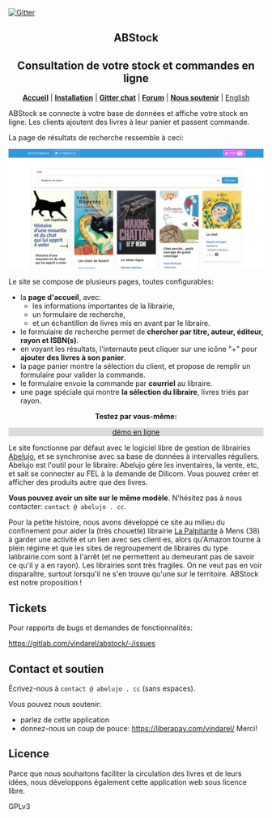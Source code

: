 [![Gitter](https://badges.gitter.im/openbookstore-developers/community.svg)](https://gitter.im/openbookstore-developers/community?utm_source=badge&utm_medium=badge&utm_campaign=pr-badge)

<p>
  <h2 align="center"> ABStock </h2>
  <h2 align="center"> Consultation de votre stock et commandes en ligne </h2>
</p>

<p align="center">
  <a href="https://gitlab.com/vindarel/abstock"><b>Accueil</b></a> |
  <a href="https://gitlab.com/vindarel/abstock#install"><b>Installation</b></a> |
  <a href="https://gitter.im/openbookstore-developers/community?utm_source=share-link&utm_medium=link&utm_campaign=share-link"><b>Gitter chat</b></a> |
  <a href="https://framavox.org/g/V6oiDr8Y/abelujo"><b>Forum</b></a> |
  <a href="https://liberapay.com/vindarel/donate"><b>Nous soutenir</b></a> |
  <a href="/README.md">English</a>

</p>


ABStock se connecte à votre base de données et affiche votre stock en ligne. Les clients ajoutent des livres à leur panier et passent commande.

La page de résultats de recherche ressemble à ceci:

![welcome screen](search.png "welcome screen")


Le site se compose de plusieurs pages, toutes configurables:

- la **page d'accueil**, avec:
  - les informations importantes de la librairie,
  - un formulaire de recherche,
  - et un échantillon de livres mis en avant par le libraire.
- le formulaire de recherche permet de **chercher par titre, auteur, éditeur, rayon et ISBN(s)**.
- en voyant les résultats, l'internaute peut cliquer sur une icône "+" pour **ajouter des livres à son panier**.
- la page panier montre la sélection du client, et propose de remplir un formulaire pour valider la commande.
- le formulaire envoie la commande par **courriel** au libraire.
- une page spéciale qui montre **la sélection du libraire**, livres triés par rayon.


<p style="text-align: center">
    <strong>Testez par vous-même:</strong>
</p>

<p style="text-align: center; background-color: gainsboro">
    <a href="http://5.196.70.6:8902/">démo en ligne</a>
</p>

Le site fonctionne par défaut avec le logiciel libre de gestion de
librairies [Abelujo](http://abelujo.cc/), et se synchronise avec sa
base de données à intervalles réguliers. Abelujo est l'outil pour le
libraire: Abelujo gère les inventaires, la vente, etc, et sait se
connecter au FEL à la demande de Dilicom. Vous pouvez créer et
afficher des produits autre que des livres.

**Vous pouvez avoir un site sur le même modèle**. N'hésitez pas à nous contacter: `contact @ abelujo . cc`.

Pour la petite histoire, nous avons développé ce site au milieu du
confinement pour aider la (très chouette) librairie [La
Palpitante](http://www.lapalpitante.fr/) à Mens (38) à garder une
activité et un lien avec ses client·es, alors qu'Amazon tourne à plein
régime et que les sites de regroupement de libraires du type
lalibrairie.com sont à l'arrêt (et ne permettent au demeurant pas de
savoir ce qu'il y a en rayon). Les librairies sont très fragiles. On
ne veut pas en voir disparaître, surtout lorsqu'il ne s'en trouve
qu'une sur le territoire. ABStock est notre proposition !


## Tickets

Pour rapports de bugs et demandes de fonctionnalités:

https://gitlab.com/vindarel/abstock/-/issues


## Contact et soutien

Écrivez-nous à `contact @ abelujo . cc` (sans espaces).

Vous pouvez nous soutenir:

- parlez de cette application
- donnez-nous un coup de pouce: https://liberapay.com/vindarel/ Merci!

## Licence

Parce que nous souhaitons faciliter la circulation des livres et de leurs idées, nous développons également cette application web sous licence libre.

GPLv3
